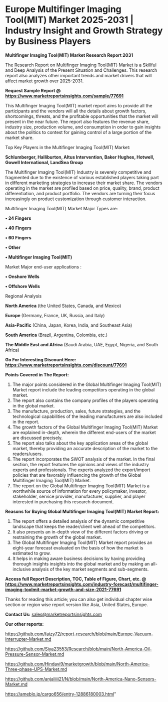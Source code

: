  # Europe Multifinger Imaging Tool(MIT) Market 2025-2031 | Industry Insight and Growth Strategy by Business Players

<strong>Multifinger Imaging Tool(MIT) Market Research Report 2031</strong>

The Research Report on Multifinger Imaging Tool(MIT) Market is a Skillful and Deep Analysis of the Present Situation and Challenges. This research report also analyzes other important trends and market drivers that will affect market growth over 2025-2031.

<strong>Request Sample Report @ <a href=https://www.marketreportsinsights.com/sample/77691>https://www.marketreportsinsights.com/sample/77691</a></strong>

This Multifinger Imaging Tool(MIT) market report aims to provide all the participants and the vendors will all the details about growth factors, shortcomings, threats, and the profitable opportunities that the market will present in the near future. The report also features the revenue share, industry size, production volume, and consumption in order to gain insights about the politics to contest for gaining control of a large portion of the market share.

Top Key Players in the Multifinger Imaging Tool(MIT) Market:

<strong>Schlumberger, Halliburton, Altus Intervention, Baker Hughes, Hotwell, Gowell International, LandSea Group</strong>

The Multifinger Imaging Tool(MIT) Industry is severely competitive and fragmented due to the existence of various established players taking part in different marketing strategies to increase their market share. The vendors operating in the market are profiled based on price, quality, brand, product differentiation, and product portfolio. The vendors are turning their focus increasingly on product customization through customer interaction.

Multifinger Imaging Tool(MIT) Market Major Types are:

<strong>• 24 Fingers

• 40 Fingers

• 60 Fingers

• Other

• Multifinger Imaging Tool(MIT)</strong>

Market Major end-user applications :

<strong>• Onshore Wells

• Offshore Wells</strong>

Regional Analysis

</u><strong><b>North America</b></strong> (the United States, Canada, and Mexico)

<strong><b>Europe </b></strong>(Germany, France, UK, Russia, and Italy)

<strong><b>Asia-Pacific</b></strong> (China, Japan, Korea, India, and Southeast Asia)

<strong><b>South America</b></strong> (Brazil, Argentina, Colombia, etc.)

<strong><b>The Middle East and Africa</b></strong> (Saudi Arabia, UAE, Egypt, Nigeria, and South Africa)

<strong>Go For Interesting Discount Here: <a href=https://www.marketreportsinsights.com/discount/77691>https://www.marketreportsinsights.com/discount/77691</a></strong>

<strong>Points Covered in The Report:</strong>
<ol>
  <li>The major points considered in the Global Multifinger Imaging Tool(MIT) Market report include the leading competitors operating in the global market.</li>
  <li>The report also contains the company profiles of the players operating in the global market.</li>
  <li>The manufacture, production, sales, future strategies, and the technological capabilities of the leading manufacturers are also included in the report.</li>
  <li>The growth factors of the Global Multifinger Imaging Tool(MIT) Market are explained in-depth, wherein the different end-users of the market are discussed precisely.</li>
  <li>The report also talks about the key application areas of the global market, thereby providing an accurate description of the market to the readers/users.</li>
  <li>The report incorporates the SWOT analysis of the market. In the final section, the report features the opinions and views of the industry experts and professionals. The experts analyzed the export/import policies that are favorably influencing the growth of the Global Multifinger Imaging Tool(MIT) Market.</li>
  <li>The report on the Global Multifinger Imaging Tool(MIT) Market is a worthwhile source of information for every policymaker, investor, stakeholder, service provider, manufacturer, supplier, and player interested in purchasing this research document.</li>
</ol>
<strong>Reasons for Buying Global Multifinger Imaging Tool(MIT) Market Report:</strong>

<ol>
  <li>The report offers a detailed analysis of the dynamic competitive landscape that keeps the reader/client well ahead of the competitors.</li>
  <li>It also presents an in-depth view of the different factors driving or restraining the growth of the global market.</li>
  <li>The Global Multifinger Imaging Tool(MIT) Market report provides an eight-year forecast evaluated on the basis of how the market is estimated to grow.</li>
  <li>It helps in making aware business decisions by having providing thorough insights insights into the global market and by making an all-inclusive analysis of the key market segments and sub-segments.</li>
</ol>
<strong>Access full Report Description, TOC, Table of Figure, Chart, etc. @ <a href=https://www.marketreportsinsights.com/industry-forecast/multifinger-imaging-toolmit-market-growth-and-size-2021-77691>https://www.marketreportsinsights.com/industry-forecast/multifinger-imaging-toolmit-market-growth-and-size-2021-77691</a></strong>


Thanks for reading this article; you can also get individual chapter wise section or region wise report version like Asia, United States, Europe.

<strong>Contact Us:</strong>
sales@marketreportsinsights.com

<strong>Our other reports:</strong>

<a href=https://github.com/faizy72/report-research/blob/main/Europe-Vacuum-Interrupter-Market.md>https://github.com/faizy72/report-research/blob/main/Europe-Vacuum-Interrupter-Market.md</a>

<a href=https://github.com/Siya23553/Research/blob/main/North-America-Oil-Pressure-Sensor-Market.md>https://github.com/Siya23553/Research/blob/main/North-America-Oil-Pressure-Sensor-Market.md</a>

<a href=https://github.com/Hindavi9/marketgrowth/blob/main/North-America-Three-phase-UPS-Market.md>https://github.com/Hindavi9/marketgrowth/blob/main/North-America-Three-phase-UPS-Market.md</a>

<a href=https://github.com/anjaliiii21/N/blob/main/North-America-Nano-Sensors-Market.md>https://github.com/anjaliiii21/N/blob/main/North-America-Nano-Sensors-Market.md</a>

<a href=https://ameblo.jp/cargo656/entry-12886180003.html>https://ameblo.jp/cargo656/entry-12886180003.html</a>"
